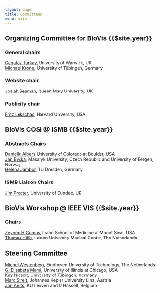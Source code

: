 ```yaml
---
layout: page
title: Committees
menu: main
---
```

## Organizing Committee for BioVis {{$site.year}}

### General chairs
[Cagatay Turkay](https://warwick.ac.uk/fac/cross_fac/cim/people/cagatay-turkay/), University of Warwick, UK<br />
[Michael Krone](https://uni-tuebingen.de/fakultaeten/mathematisch-naturwissenschaftliche-fakultaet/fachbereiche/informatik/lehrstuehle/visuelle-big-data-analytik-in-den-lebenswissenschaften/team/jun-prof-dr-michael-krone/), University of Tübingen, Germany<br />

### Website chair
[Josiah Seaman](http://Josiahseaman.com), Queen Mary University, UK<br/>

### Publicity chair
[Fritz Lekschas](https://compbio.hms.harvard.edu/people/fritz-lekschas/), Harvard University, USA<br/>



## BioVis COSI @ ISMB {{$site.year}}

### Abstracts Chairs
[Danielle Albers](http://danielleszafir.com/) University of Colorado at Boulder, USA<br />
[Jan Byška](http://www.uib.no/personer/Jan.Byska/), Masaryk University, Czech Republic and University of Bergen, Norway<br/>
[Helena Jambor](https://helenajambor.wordpress.com/), TU Dresden, Germany<br />


### ISMB Liaison Chairs
[Jim Procter](https://www.lifesci.dundee.ac.uk/people/jim-procter), University of Dundee, UK<br />

## BioVis Workshop @ IEEE VIS {{$site.year}}

### Chairs
[Zeynep H Gumus](https://icahn.mssm.edu/profiles/zeynep-h-gumus2), Icahn School of Medicine at Mount Sinai, USA<br />
[Thomas Höllt](https://www.thomashollt.com), Leiden University Medical Center, The Netherlands<br />


## Steering Committee
[Michel Westenberg](http://www.win.tue.nl/~mwestenb/), Eindhoven University of Technology, The Netherlands<br />
[G. Elisabeta Marai](https://www.evl.uic.edu/marai/), University of Illinois at Chicago, USA<br />
[Kay Nieselt](http://it.inf.uni-tuebingen.de/), University of Tübingen, Germany<br />
[Marc Streit](http://marc-streit.com/), Johannes Kepler University Linz, Austria<br />
[Jan Aerts](http://vda-lab.be), KU Leuven and U Hasselt, Belgium<br />
